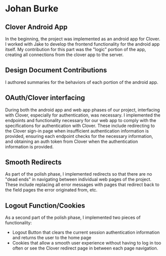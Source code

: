 # Johan Burke

## Clover Android App
In the beginning, the project was implemented as an android app for Clover.  I worked with Jake to develop the frontend functionality for the android app itself.  My contribution for this part was the "logic" portion of the app, creating all connections from the clover app to the server.

## Design Document Contributions
I authored summaries for the behaviors of each portion of the android app.

## OAuth/Clover interfacing
During both the android app and web app phases of our project, interfacing with Clover, especially for authentication, was necessary.  I implemented the endpoints and functionality necessary for our web app to comply with the specifications for authentication with Clover.  These include redirecting to the Clover sign-in page when insufficient authentication information is provided, ensuring each endpoint checks for the necessary information, and obtaining an auth token from Clover when the authentication information is provided.

## Smooth Redirects
As part of the polish phase, I implemented redirects so that there are no "dead ends" in navigating between individual web pages of the project.  These include replacing all error messages with pages that redirect back to the field pages the error originated from, etc.

## Logout Function/Cookies
As a second part of the polish phase, I implemented two pieces of functionality:
* Logout Button that clears the current session authentication information and returns the user to the home page
* Cookies that allow a smooth user experience without having to log in too often or see the Clover redirect page in between each page navigation.

